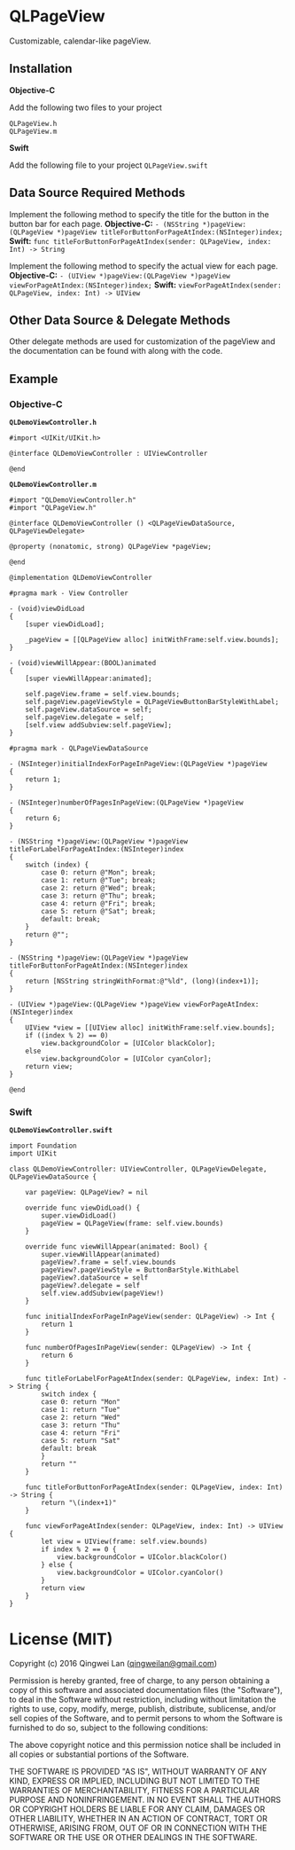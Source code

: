 # QLPageView

Customizable, calendar-like pageView.

## Installation

**Objective-C**

Add the following two files to your project
```
QLPageView.h
QLPageView.m
```

**Swift**

Add the following file to your project
`QLPageView.swift`

## Data Source Required Methods

Implement the following method to specify the title for the button in the button bar for each page.
**Objective-C:** `- (NSString *)pageView:(QLPageView *)pageView titleForButtonForPageAtIndex:(NSInteger)index;`
**Swift:** `func titleForButtonForPageAtIndex(sender: QLPageView, index: Int) -> String`

Implement the following method to specify the actual view for each page.
**Objective-C:** `- (UIView *)pageView:(QLPageView *)pageView viewForPageAtIndex:(NSInteger)index;`
**Swift:** `viewForPageAtIndex(sender: QLPageView, index: Int) -> UIView`

## Other Data Source & Delegate Methods

Other delegate methods are used for customization of the pageView and the documentation can be found with along with the code.

## Example

### Objective-C

**`QLDemoViewController.h`**
```
#import <UIKit/UIKit.h>

@interface QLDemoViewController : UIViewController

@end
```

**`QLDemoViewController.m`**
```
#import "QLDemoViewController.h"
#import "QLPageView.h"

@interface QLDemoViewController () <QLPageViewDataSource, QLPageViewDelegate>

@property (nonatomic, strong) QLPageView *pageView;

@end

@implementation QLDemoViewController

#pragma mark - View Controller

- (void)viewDidLoad
{
    [super viewDidLoad];
    
    _pageView = [[QLPageView alloc] initWithFrame:self.view.bounds];
}

- (void)viewWillAppear:(BOOL)animated
{
    [super viewWillAppear:animated];
    
    self.pageView.frame = self.view.bounds;
    self.pageView.pageViewStyle = QLPageViewButtonBarStyleWithLabel;
    self.pageView.dataSource = self;
    self.pageView.delegate = self;
    [self.view addSubview:self.pageView];
}

#pragma mark - QLPageViewDataSource

- (NSInteger)initialIndexForPageInPageView:(QLPageView *)pageView
{
    return 1;
}

- (NSInteger)numberOfPagesInPageView:(QLPageView *)pageView
{
    return 6;
}

- (NSString *)pageView:(QLPageView *)pageView titleForLabelForPageAtIndex:(NSInteger)index
{
    switch (index) {
        case 0: return @"Mon"; break;
        case 1: return @"Tue"; break;
        case 2: return @"Wed"; break;
        case 3: return @"Thu"; break;
        case 4: return @"Fri"; break;
        case 5: return @"Sat"; break;
        default: break;
    }
    return @"";
}

- (NSString *)pageView:(QLPageView *)pageView titleForButtonForPageAtIndex:(NSInteger)index
{
    return [NSString stringWithFormat:@"%ld", (long)(index+1)];
}

- (UIView *)pageView:(QLPageView *)pageView viewForPageAtIndex:(NSInteger)index
{
    UIView *view = [[UIView alloc] initWithFrame:self.view.bounds];
    if ((index % 2) == 0)
        view.backgroundColor = [UIColor blackColor];
    else
        view.backgroundColor = [UIColor cyanColor];
    return view;
}

@end
```

### Swift

**`QLDemoViewController.swift`**
```
import Foundation
import UIKit

class QLDemoViewController: UIViewController, QLPageViewDelegate, QLPageViewDataSource {
    
    var pageView: QLPageView? = nil
    
    override func viewDidLoad() {
        super.viewDidLoad()
        pageView = QLPageView(frame: self.view.bounds)
    }
    
    override func viewWillAppear(animated: Bool) {
        super.viewWillAppear(animated)
        pageView?.frame = self.view.bounds
        pageView?.pageViewStyle = ButtonBarStyle.WithLabel
        pageView?.dataSource = self
        pageView?.delegate = self
        self.view.addSubview(pageView!)
    }
    
    func initialIndexForPageInPageView(sender: QLPageView) -> Int {
        return 1
    }
    
    func numberOfPagesInPageView(sender: QLPageView) -> Int {
        return 6
    }
    
    func titleForLabelForPageAtIndex(sender: QLPageView, index: Int) -> String {
        switch index {
        case 0: return "Mon"
        case 1: return "Tue"
        case 2: return "Wed"
        case 3: return "Thu"
        case 4: return "Fri"
        case 5: return "Sat"
        default: break
        }
        return ""
    }
    
    func titleForButtonForPageAtIndex(sender: QLPageView, index: Int) -> String {
        return "\(index+1)"
    }
    
    func viewForPageAtIndex(sender: QLPageView, index: Int) -> UIView {
        let view = UIView(frame: self.view.bounds)
        if index % 2 == 0 {
            view.backgroundColor = UIColor.blackColor()
        } else {
            view.backgroundColor = UIColor.cyanColor()
        }
        return view
    }
}
```

# License (MIT)

Copyright (c) 2016 Qingwei Lan (qingweilan@gmail.com)

Permission is hereby granted, free of charge, to any person obtaining a copy of this software and associated documentation files (the "Software"), to deal in the Software without restriction, including without limitation the rights to use, copy, modify, merge, publish, distribute, sublicense, and/or sell copies of the Software, and to permit persons to whom the Software is furnished to do so, subject to the following conditions:

The above copyright notice and this permission notice shall be included in all copies or substantial portions of the Software.

THE SOFTWARE IS PROVIDED "AS IS", WITHOUT WARRANTY OF ANY KIND, EXPRESS OR IMPLIED, INCLUDING BUT NOT LIMITED TO THE WARRANTIES OF MERCHANTABILITY, FITNESS FOR A PARTICULAR PURPOSE AND NONINFRINGEMENT. IN NO EVENT SHALL THE AUTHORS OR COPYRIGHT HOLDERS BE LIABLE FOR ANY CLAIM, DAMAGES OR OTHER LIABILITY, WHETHER IN AN ACTION OF CONTRACT, TORT OR OTHERWISE, ARISING FROM, OUT OF OR IN CONNECTION WITH THE SOFTWARE OR THE USE OR OTHER DEALINGS IN THE SOFTWARE.
